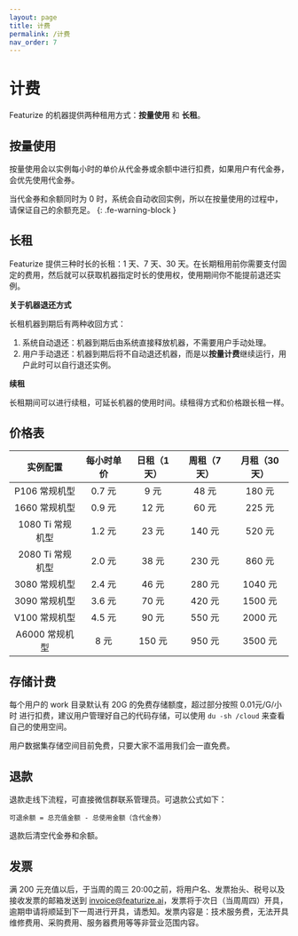 ```yaml
---
layout: page
title: 计费
permalink: /计费
nav_order: 7
---
```


# 计费

Featurize 的机器提供两种租用方式：**按量使用** 和 **长租**。

## 按量使用

按量使用会以实例每小时的单价从代金券或余额中进行扣费，如果用户有代金券，会优先使用代金券。

当代金券和余额同时为 0 时，系统会自动收回实例，所以在按量使用的过程中，请保证自己的余额充足。
{: .fe-warning-block }

## 长租

Featurize 提供三种时长的长租：1 天、7 天、30 天。在长期租用前你需要支付固定的费用，然后就可以获取机器指定时长的使用权，使用期间你不能提前退还实例。

**关于机器退还方式**

长租机器到期后有两种收回方式：

1. 系统自动退还：机器到期后由系统直接释放机器，不需要用户手动处理。
2. 用户手动退还：机器到期后将不自动退还机器，而是以**按量计费**继续运行，用户此时可以自行退还实例。

**续租**

长租期间可以进行续租，可延长机器的使用时间。续租得方式和价格跟长租一样。

## 价格表

|   实例配置        | 每小时单价          | 日租（1天） | 周租（7天） |  月租（30天） |
|:-------------:  |:------------------:|:------:|:------: |:------: |
|    P106 常规机型        |  0.7 元  |  9 元  | 48 元   | 180 元 |
|    1660 常规机型        |  0.9 元  |  12 元 | 60 元   | 225 元 |
|    1080 Ti 常规机型     |  1.2 元  |  23 元 | 140 元   | 520 元 |
|    2080 Ti 常规机型     |  2.0 元  |  38 元 | 230 元  | 860 元 |
|    3080 常规机型        |  2.4 元  |  46 元 | 280 元  | 1040 元 |
|    3090 常规机型        |  3.6 元  |  70 元 | 420 元  | 1500 元 |
|    V100 常规机型        |  4.5 元  |  90 元 | 550 元  | 2000 元 |
|    A6000 常规机型        |  8 元  |  150 元 | 950 元  | 3500 元 |


## 存储计费

每个用户的 work 目录默认有 20G 的免费存储额度，超过部分按照 0.01元/G/小时 进行扣费，建议用户管理好自己的代码存储，可以使用 `du -sh /cloud` 来查看自己的使用空间。

用户数据集存储空间目前免费，只要大家不滥用我们会一直免费。

## 退款

退款走线下流程，可直接微信群联系管理员。可退款公式如下：

```
可退余额 = 总充值金额 - 总使用金额（含代金券）
```

退款后清空代金券和余额。

## 发票

满 200 元充值以后，于当周的周三 20:00之前，将用户名、发票抬头、税号以及接收发票的邮箱发送到 invoice@featurize.ai，发票将于次日（当周周四）开具，逾期申请将顺延到下一周进行开具，请悉知。发票内容是：技术服务费，无法开具维修费用、采购费用、服务器费用等等非营业范围内容。
